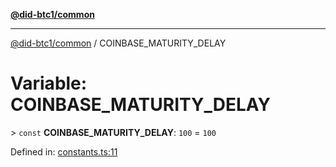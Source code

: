[**@did-btc1/common**](../README.md)

***

[@did-btc1/common](../globals.md) / COINBASE\_MATURITY\_DELAY

# Variable: COINBASE\_MATURITY\_DELAY

&gt; `const` **COINBASE\_MATURITY\_DELAY**: `100` = `100`

Defined in: [constants.ts:11](https://github.com/dcdpr/did-btc1-js/blob/4ab6f9915d95beed9bc633644c9db1539395f512/packages/common/src/constants.ts#L11)
